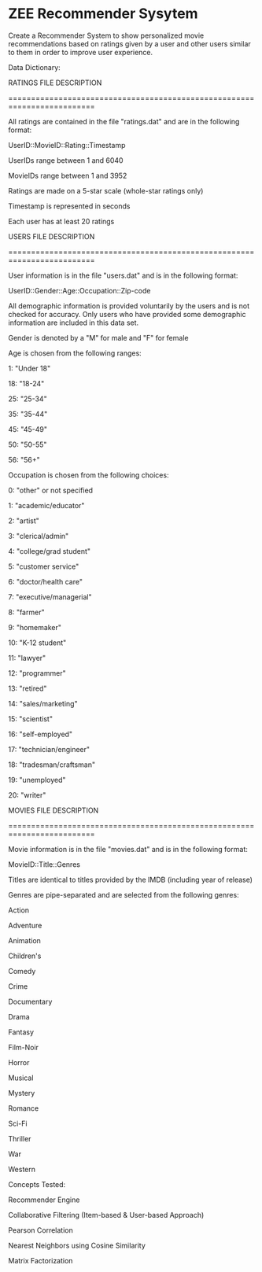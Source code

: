 # ZEE Recommender Sysytem

Create a Recommender System to show personalized movie recommendations based on ratings given by a user and other users similar to them in order to improve user experience.



Data Dictionary:

RATINGS FILE DESCRIPTION

=========================================================================

All ratings are contained in the file "ratings.dat" and are in the following format:

UserID::MovieID::Rating::Timestamp

UserIDs range between 1 and 6040

MovieIDs range between 1 and 3952

Ratings are made on a 5-star scale (whole-star ratings only)

Timestamp is represented in seconds

Each user has at least 20 ratings

USERS FILE DESCRIPTION

=========================================================================

User information is in the file "users.dat" and is in the following format:

UserID::Gender::Age::Occupation::Zip-code

All demographic information is provided voluntarily by the users and is not checked for accuracy.
Only users who have provided some demographic information are included in this data set.

Gender is denoted by a "M" for male and "F" for female

Age is chosen from the following ranges:

1: "Under 18"

18: "18-24"

25: "25-34"

35: "35-44"

45: "45-49"

50: "50-55"

56: "56+"

Occupation is chosen from the following choices:

0: "other" or not specified

1: "academic/educator"

2: "artist"

3: "clerical/admin"

4: "college/grad student"

5: "customer service"

6: "doctor/health care"

7: "executive/managerial"

8: "farmer"

9: "homemaker"

10: "K-12 student"

11: "lawyer"

12: "programmer"

13: "retired"

14: "sales/marketing"

15: "scientist"

16: "self-employed"

17: "technician/engineer"

18: "tradesman/craftsman"

19: "unemployed"

20: "writer"

MOVIES FILE DESCRIPTION

=========================================================================

Movie information is in the file "movies.dat" and is in the following format:

MovieID::Title::Genres

Titles are identical to titles provided by the IMDB (including year of release)

Genres are pipe-separated and are selected from the following genres:

Action

Adventure

Animation

Children's

Comedy

Crime

Documentary

Drama

Fantasy

Film-Noir

Horror

Musical

Mystery

Romance

Sci-Fi

Thriller

War

Western

Concepts Tested:

Recommender Engine

Collaborative Filtering (Item-based & User-based Approach)

Pearson Correlation

Nearest Neighbors using Cosine Similarity

Matrix Factorization
